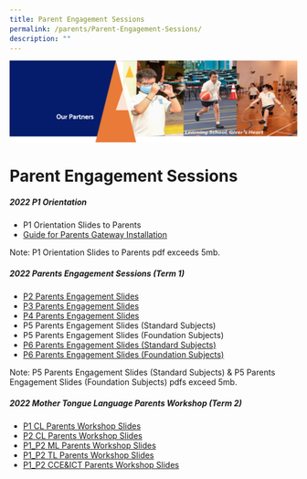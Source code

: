 ```yaml
---
title: Parent Engagement Sessions
permalink: /parents/Parent-Engagement-Sessions/
description: ""
---
```

![](/images/OurPartners.png)

Parent Engagement Sessions
==========================

##### **2022 P1 Orientation**

*   P1 Orientation Slides to Parents
*   [Guide for Parents Gateway Installation](/files/Parents%20Gateway%20Instrutional%20Guide.pdf)

Note: P1 Orientation Slides to Parents pdf exceeds 5mb.

  

##### **2022 Parents Engagement Sessions (Term 1)**

*   [P2 Parents Engagement Slides](/files/P2%20Parents%20Engagement%20Session_22nd%20January%202022.pdf)
*   [P3 Parents Engagement Slides](/files/P3%20Parents%20Engagement%20Sharing_22nd%20Jan%202022.pdf)
*   [P4 Parents Engagement Slides](/files/P4%20Parents%20Engagement%20Sharing%20_15th%20Jan%202022.pdf)
*   P5 Parents Engagement Slides (Standard Subjects)
*   P5 Parents Engagement Slides (Foundation Subjects)
*   [P6 Parents Engagement Slides (Standard Subjects)](/files/P6%20Parents%20Engagement%20Sharing%20Standard_15th%20Jan%202022.pdf)
*   [P6 Parents Engagement Slides (Foundation Subjects)](/files/P6%20Parents%20Engagement%20Sharing%20Foundation_15th%20Jan%202022.pdf)

Note: P5 Parents Engagement Slides (Standard Subjects) & P5 Parents Engagement Slides (Foundation Subjects) pdfs exceed 5mb.

##### **2022 Mother Tongue Language Parents Workshop (Term 2)**

*   [P1 CL Parents Workshop Slides](/files/2022%20MTL%20Parent%20Workshop%20for%20P1%20-%20%20CL.pdf)
*   [P2 CL Parents Workshop Slides](/files/2022%20MTL%20Parent%20Workshop%20for%20P2%20-%20CL.pdf)
*   [P1_P2 ML Parents Workshop Slides](/files/2022%20MTL%20Parent%20Workshop%20for%20P1_P2%20-%20ML%20.pdf)
*   [P1\_P2 TL Parents Workshop Slides](https://zhangdepri.moe.edu.sg/qql/slot/u180/Our%20Partners/Parents/Parent%20Engagement%20Sessions/MTL/2022%20MTL%20Parent%20Workshop%20for%20P1_P2%20-%20TL.pdf)
*   [P1\_P2 CCE&ICT Parents Workshop Slides](https://zhangdepri.moe.edu.sg/qql/slot/u180/Our%20Partners/Parents/Parent%20Engagement%20Sessions/MTL/CCE_ICT%20P1%20and%20P2%20Parents%20Workshop%202022%20Updated.pdf)